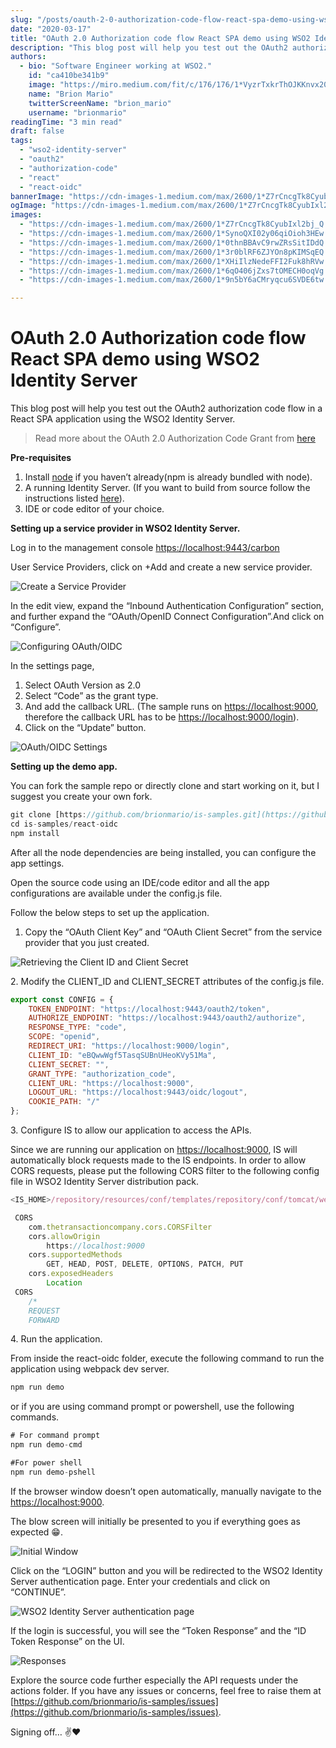 ```yaml
---
slug: "/posts/oauth-2-0-authorization-code-flow-react-spa-demo-using-wso2-identity-server/"
date: "2020-03-17"
title: "OAuth 2.0 Authorization code flow React SPA demo using WSO2 Identity Server"
description: "This blog post will help you test out the OAuth2 authorization code flow in a React SPA application using the WSO2 Identity Server. In the edit view, expand the “Inbound Authentication Configuration”…"
authors:
  - bio: "Software Engineer working at WSO2."
    id: "ca410be341b9"
    image: "https://miro.medium.com/fit/c/176/176/1*VyzrTxkrThOJKKnvx20UTg.png"
    name: "Brion Mario"
    twitterScreenName: "brion_mario"
    username: "brionmario"
readingTime: "3 min read"
draft: false
tags:
  - "wso2-identity-server"
  - "oauth2"
  - "authorization-code"
  - "react"
  - "react-oidc"
bannerImage: "https://cdn-images-1.medium.com/max/2600/1*Z7rCncgTk8CyubIxl2bj_Q.png"
ogImage: "https://cdn-images-1.medium.com/max/2600/1*Z7rCncgTk8CyubIxl2bj_Q.png"
images:
  - "https://cdn-images-1.medium.com/max/2600/1*Z7rCncgTk8CyubIxl2bj_Q.png"
  - "https://cdn-images-1.medium.com/max/2600/1*SynoQXI02y06qiOioh3HEw.png"
  - "https://cdn-images-1.medium.com/max/2600/1*0thnBBAvC9rwZRsSitIDdQ.png"
  - "https://cdn-images-1.medium.com/max/2600/1*3r0blRF6ZJYOn8pKIMSqEQ.png"
  - "https://cdn-images-1.medium.com/max/2600/1*XHiIlzNedeFFI2Fuk8hRVw.png"
  - "https://cdn-images-1.medium.com/max/2600/1*6qO406jZxs7tOMECH0oqVg.png"
  - "https://cdn-images-1.medium.com/max/2600/1*9n5bY6aCMryqcu6SVDE6tw.png"

---
```


# OAuth 2.0 Authorization code flow React SPA demo using WSO2 Identity Server

This blog post will help you test out the OAuth2 authorization code flow in a React SPA application using the WSO2 Identity Server.

> Read more about the OAuth 2.0 Authorization Code Grant from [here](https://is.docs.wso2.com/en/latest/learn/authorization-code-grant/)

**Pre-requisites**

1.  Install [node](https://nodejs.org/en/download/) if you haven’t already(npm is already bundled with node).
2.  A running Identity Server. (If you want to build from source follow the instructions listed [here](https://github.com/wso2/product-is)).
3.  IDE or code editor of your choice.

**Setting up a service provider in WSO2 Identity Server.**

Log in to the management console [https://localhost:9443/carbon](https://localhost:9443/carbon)

User Service Providers, click on +Add and create a new service provider.

![Create a Service Provider](https://cdn-images-1.medium.com/max/800/1*Z7rCncgTk8CyubIxl2bj_Q.png)

In the edit view, expand the “Inbound Authentication Configuration” section, and further expand the “OAuth/OpenID Connect Configuration”.And click on “Configure”.

![Configuring OAuth/OIDC](https://cdn-images-1.medium.com/max/800/1*SynoQXI02y06qiOioh3HEw.png)

In the settings page,

1.  Select OAuth Version as 2.0
2.  Select “Code” as the grant type.
3.  And add the callback URL. (The sample runs on [https://localhost:9000](https://localhost:9000), therefore the callback URL has to be [https://localhost:9000/login](https://localhost:9000/login)).
4.  Click on the “Update” button.

![OAuth/OIDC Settings](https://cdn-images-1.medium.com/max/800/1*0thnBBAvC9rwZRsSitIDdQ.png)

**Setting up the demo app.**

You can fork the sample repo or directly clone and start working on it, but I suggest you create your own fork.

```js
git clone [https://github.com/brionmario/is-samples.git](https://github.com/brionmario/is-samples.git)  
cd is-samples/react-oidc  
npm install
```

After all the node dependencies are being installed, you can configure the app settings.

Open the source code using an IDE/code editor and all the app configurations are available under the config.js file.

Follow the below steps to set up the application.

1.  Copy the “OAuth Client Key” and “OAuth Client Secret” from the service provider that you just created.

![Retrieving the Client ID and Client Secret](https://cdn-images-1.medium.com/max/800/1*3r0blRF6ZJYOn8pKIMSqEQ.png)

2\. Modify the CLIENT\_ID and CLIENT\_SECRET attributes of the config.js file.

```js
export const CONFIG = {
    TOKEN_ENDPOINT: "https://localhost:9443/oauth2/token",
    AUTHORIZE_ENDPOINT: "https://localhost:9443/oauth2/authorize",
    RESPONSE_TYPE: "code",
    SCOPE: "openid",
    REDIRECT_URI: "https://localhost:9000/login",
    CLIENT_ID: "eBQwwWgf5TasqSUBnUHeoKVy51Ma",
    CLIENT_SECRET: "",
    GRANT_TYPE: "authorization_code",
    CLIENT_URL: "https://localhost:9000",
    LOGOUT_URL: "https://localhost:9443/oidc/logout",
    COOKIE_PATH: "/"
}; 
```

3\. Configure IS to allow our application to access the APIs.

Since we are running our application on [https://localhost:9000](https://localhost:9000), IS will automatically block requests made to the IS endpoints. In order to allow CORS requests, please put the following CORS filter to the following config file in WSO2 Identity Server distribution pack.

```js
<IS_HOME>/repository/resources/conf/templates/repository/conf/tomcat/web.xml.j2
```
```js
 CORS
    com.thetransactioncompany.cors.CORSFilter
    cors.allowOrigin
        https://localhost:9000 
    cors.supportedMethods
        GET, HEAD, POST, DELETE, OPTIONS, PATCH, PUT 
    cors.exposedHeaders
        Location 
 CORS
    /*
    REQUEST
    FORWARD 
```

4\. Run the application.

From inside the react-oidc folder, execute the following command to run the application using webpack dev server.

```js
npm run demo
```

or if you are using command prompt or powershell, use the following commands.

```js
# For command prompt  
npm run demo-cmd
```
```js
#For power shell  
npm run demo-pshell
```

If the browser window doesn’t open automatically, manually navigate to the [https://localhost:9000](https://localhost:9000).

The blow screen will initially be presented to you if everything goes as expected 😁.

![Initial Window](https://cdn-images-1.medium.com/max/800/1*XHiIlzNedeFFI2Fuk8hRVw.png)

Click on the “LOGIN” button and you will be redirected to the WSO2 Identity Server authentication page. Enter your credentials and click on “CONTINUE”.

![WSO2 Identity Server authentication page](https://cdn-images-1.medium.com/max/800/1*6qO406jZxs7tOMECH0oqVg.png)

If the login is successful, you will see the “Token Response” and the “ID Token Response” on the UI.

![Responses](https://cdn-images-1.medium.com/max/800/1*9n5bY6aCMryqcu6SVDE6tw.png)

Explore the source code further especially the API requests under the actions folder. If you have any issues or concerns, feel free to raise them at [https://github.com/brionmario/is-samples/issues](https://github.com/brionmario/is-samples/issues).

Signing off… ✌️❤️
